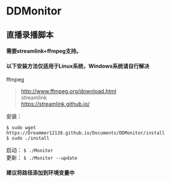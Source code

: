 DDMonitor
==============================
直播录播脚本  
------------------------------

#### 需要streamlink+ffmpeg支持。  
#### 以下安装方法仅适用于Linux系统，Windows系统请自行解决  
ffmpeg
> http://www.ffmpeg.org/download.html  
streamlink  
> https://streamlink.github.io/  

安装：
```
$ sudo wget https://Dreammer12138.github.io/Documents/DDMonitor/install
$ sudo ./install
```

启动：
`$ ./Monitor`  
更新：
`$ ./Monitor --update`  
#### 建议将路径添加到环境变量中
